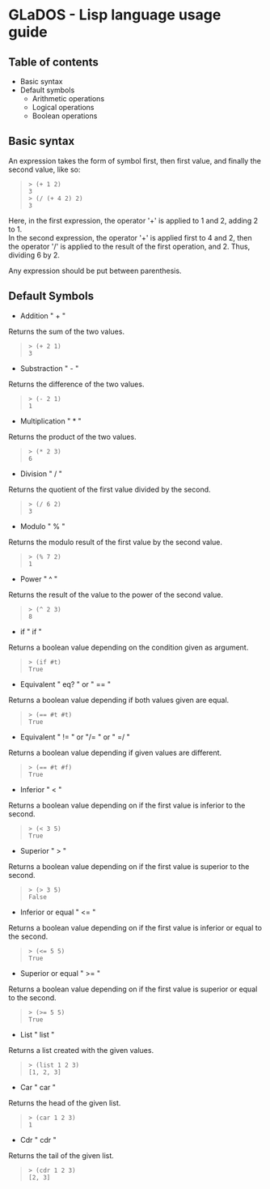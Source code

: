 # GLaDOS - Lisp language usage guide
## Table of contents
- Basic syntax
- Default symbols
  - Arithmetic operations
  - Logical operations
  - Boolean operations

## Basic syntax

An expression takes the form of symbol first, then first value, and finally the second value, like so:

>`> (+ 1 2)`  
`3`  
`> (/ (+ 4 2) 2)`  
`3`

Here, in the first expression, the operator '+' is applied to 1 and 2, adding 2 to 1.  
In the second expression, the operator '+' is applied first to 4 and 2, then the operator '/' is applied to the result of the first operation, and 2.
Thus, dividing 6 by 2.

Any expression should be put between parenthesis.

## Default Symbols

- Addition " + "

Returns the sum of the two values.
> `> (+ 2 1)`  
`3`

- Substraction " - "

Returns the difference of the two values.
> `> (- 2 1)`  
`1`

- Multiplication " * "

Returns the product of the two values.

> `> (* 2 3)`  
`6`

- Division " / "

Returns the quotient of the first value divided by the second.

> `> (/ 6 2)`  
`3`

- Modulo " % "

Returns the modulo result of the first value by the second value.

> `> (% 7 2)`  
`1`

- Power " ^ "

Returns the result of the value to the power of the second value.

> `> (^ 2 3)`  
`8`

- if " if "

Returns a boolean value depending on the condition given as argument.

> `> (if #t)`  
`True`

- Equivalent " eq? " or " == "

Returns a boolean value depending if both values given are equal.

> `> (== #t #t)`  
`True`

- Equivalent " != " or "/= " or " =/ "

Returns a boolean value depending if given values are different.

> `> (== #t #f)`  
`True`

- Inferior " < "

Returns a boolean value depending on if the first value is inferior to the second.

> `> (< 3 5)`  
`True`

- Superior " > "

Returns a boolean value depending on if the first value is superior to the second.

> `> (> 3 5)`  
`False`

- Inferior or equal " <= "

Returns a boolean value depending on if the first value is inferior or equal to the second.

> `> (<= 5 5)`  
`True`

- Superior or equal " >= "

Returns a boolean value depending on if the first value is superior or equal to the second.

> `> (>= 5 5)`  
`True`

- List " list "

Returns a list created with the given values.

> `> (list 1 2 3)`  
`[1, 2, 3]`

- Car " car "

Returns the head of the given list.

> `> (car 1 2 3)`  
`1`

- Cdr " cdr "

Returns the tail of the given list.

> `> (cdr 1 2 3)`  
`[2, 3]`

